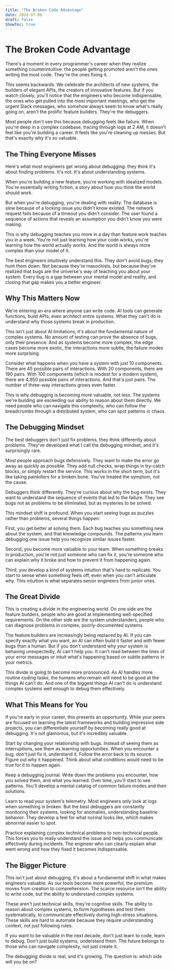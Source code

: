 ```yaml
---
title: "The Broken Code Advantage"
date: 2024-07-06
draft: false
ShowToc: true
---
```


# The Broken Code Advantage

There's a moment in every programmer's career when they realize something counterintuitive: the people getting promoted aren't the ones writing the most code. They're the ones fixing it.

This seems backwards. We celebrate the architects of new systems, the builders of elegant APIs, the creators of innovative features. But if you watch closely, you'll notice that the engineers who become indispensable, the ones who get pulled into the most important meetings, who get the urgent Slack messages, who somehow always seem to know what's really going on, aren't the prolific feature builders. They're the debuggers.

Most people don't see this because debugging feels like failure. When you're deep in a complex codebase, tracing through logs at 2 AM, it doesn't feel like you're building a career. It feels like you're cleaning up messes. But that's exactly why it's so valuable.

## The Thing Everyone Misses

Here's what most engineers get wrong about debugging: they think it's about finding problems. It's not. It's about understanding systems.

When you're building a new feature, you're working with idealized models. You're essentially writing fiction, a story about how you think the world should work.

But when you're debugging, you're dealing with reality. The database is slow because of a locking issue you didn't know existed. The network request fails because of a timeout you didn't consider. The user found a sequence of actions that reveals an assumption you didn't know you were making.

This is why debugging teaches you more in a day than feature work teaches you in a week. You're not just learning how your code works, you're learning how the world actually works. And the world is always more complex than your model of it.

The best engineers intuitively understand this. They don't avoid bugs; they hunt them down. Not because they're masochists, but because they've realized that bugs are the universe's way of teaching you about your system. Every bug is a gap between your mental model and reality, and closing that gap makes you a better engineer.

## Why This Matters Now

We're entering an era where anyone can write code. AI tools can generate functions, build APIs, even architect entire systems. What they can't do is understand why those systems break in production.

This isn't just about AI limitations, it's about the fundamental nature of complex systems. No amount of testing can prove the absence of bugs, only their presence. And as systems become more complex, the edge cases become more exotic, the interactions more subtle, the failure modes more surprising.

Consider what happens when you have a system with just 10 components. There are 45 possible pairs of interactions. With 20 components, there are 190 pairs. With 100 components (which is modest for a modern system), there are 4,950 possible pairs of interactions. And that's just pairs. The number of three-way interactions grows even faster.

This is why debugging is becoming more valuable, not less. The systems we're building are exceeding our ability to reason about them directly. We need people who can navigate this complexity, who can follow the breadcrumbs through a distributed system, who can spot patterns in chaos.

## The Debugging Mindset

The best debuggers don't just fix problems, they think differently about problems. They've developed what I call the debugging mindset, and it's surprisingly rare.

Most people approach bugs defensively. They want to make the error go away as quickly as possible. They add null checks, wrap things in try-catch blocks, or simply restart the service. This works in the short term, but it's like taking painkillers for a broken bone. You've treated the symptom, not the cause.

Debuggers think differently. They're curious about why the bug exists. They want to understand the sequence of events that led to the failure. They see bugs not as problems to be eliminated, but as mysteries to be solved.

This mindset shift is profound. When you start seeing bugs as puzzles rather than problems, several things happen:

First, you get better at solving them. Each bug teaches you something new about the system, and that knowledge compounds. The patterns you learn debugging one issue help you recognize similar issues faster.

Second, you become more valuable to your team. When something breaks in production, you're not just someone who can fix it, you're someone who can explain why it broke and how to prevent it from happening again.

Third, you develop a kind of systems intuition that's hard to replicate. You start to sense when something feels off, even when you can't articulate why. This intuition is what separates senior engineers from junior ones.

## The Great Divide

This is creating a divide in the engineering world. On one side are the feature builders, people who are good at implementing well-specified requirements. On the other side are the system understanders, people who can diagnose problems in complex, poorly-documented systems.

The feature builders are increasingly being replaced by AI. If you can specify exactly what you want, an AI can often build it faster and with fewer bugs than a human. But if you don't understand why your system is behaving unexpectedly, AI can't help you. It can't read between the lines of your error messages or intuit what's happening based on subtle patterns in your metrics.

This divide is going to become more pronounced. As AI handles more routine coding tasks, the humans who remain will need to be good at the things AI can't do. And one of the biggest things AI can't do is understand complex systems well enough to debug them effectively.

## What This Means for You

If you're early in your career, this presents an opportunity. While your peers are focused on learning the latest frameworks and building impressive side projects, you can differentiate yourself by becoming really good at debugging. It's not glamorous, but it's incredibly valuable.

Start by changing your relationship with bugs. Instead of seeing them as interruptions, see them as learning opportunities. When you encounter a bug, don't just fix it, understand it. Follow the error back to its source. Figure out why it happened. Think about what conditions would need to be true for it to happen again.

Keep a debugging journal. Write down the problems you encounter, how you solved them, and what you learned. Over time, you'll start to see patterns. You'll develop a mental catalog of common failure modes and their solutions.

Learn to read your system's telemetry. Most engineers only look at logs when something is broken. But the best debuggers are constantly monitoring their systems, looking for anomalies, understanding baseline behavior. They develop a feel for what normal looks like, which makes abnormal easier to spot.

Practice explaining complex technical problems to non-technical people. This forces you to really understand the issue and helps you communicate effectively during incidents. The engineer who can clearly explain what went wrong and how they fixed it becomes indispensable.

## The Bigger Picture

This isn't just about debugging, it's about a fundamental shift in what makes engineers valuable. As our tools become more powerful, the premium moves from creation to comprehension. The scarce resource isn't the ability to write code, but the ability to understand complex systems.

These aren't just technical skills, they're cognitive skills. The ability to reason about complex systems, to form hypotheses and test them systematically, to communicate effectively during high-stress situations. These skills are hard to automate because they require understanding context, not just following rules.

If you want to be valuable in the next decade, don't just learn to code, learn to debug. Don't just build systems, understand them. The future belongs to those who can navigate complexity, not just create it.

The debugging divide is real, and it's growing. The question is: which side will you be on?
